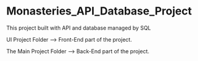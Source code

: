 # Monasteries_API_Database_Project

This project built with API and database managed by SQL

UI Project Folder --> Front-End part of the project.

The Main Project Folder --> Back-End part of the project.
